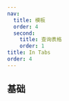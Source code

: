```yaml
---
nav:
  title: 模板
  order: 4
  second:
    title: 查询表格
    order: 1
title: In Tabs
order: 4
---
```


## 基础

<code src="./tabs.tsx" ></code>

